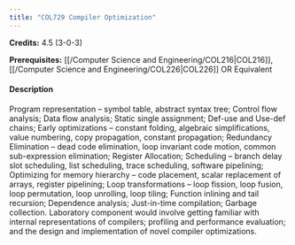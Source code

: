 ```yaml
---
title: "COL729 Compiler Optimization"
---
```

**Credits:** 4.5 (3-0-3)

**Prerequisites:** [[/Computer Science and Engineering/COL216|COL216]], [[/Computer Science and Engineering/COL226|COL226]] OR Equivalent

#### Description
Program representation – symbol table, abstract syntax tree; Control flow analysis; Data flow analysis; Static single assignment; Def-use and Use-def chains; Early optimizations – constant folding, algebraic simplifications, value numbering, copy propagation, constant propagation; Redundancy Elimination – dead code elimination, loop invariant code motion, common sub-expression elimination; Register Allocation; Scheduling – branch delay slot scheduling, list scheduling, trace scheduling, software pipelining; Optimizing for memory hierarchy – code placement, scalar replacement of arrays, register pipelining; Loop transformations – loop fission, loop fusion, loop permutation, loop unrolling, loop tiling; Function inlining and tail recursion; Dependence analysis; Just-in-time compilation; Garbage collection. Laboratory component would involve getting familiar with internal representations of compilers; profiling and performance evaluation; and the design and implementation of novel compiler optimizations.
